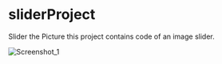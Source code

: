 # sliderProject
Slider the Picture
this project contains code of an image slider.

![Screenshot_1](https://user-images.githubusercontent.com/75525090/121770318-569ffa80-cb71-11eb-8e8f-f42fa6ae6a9a.png)
